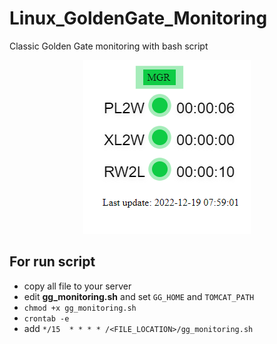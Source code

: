 # Linux_GoldenGate_Monitoring
Classic Golden Gate monitoring with bash script

<div style="text-align: center">
    <img alt="Screenshot" src="Screenshot.png">
</div>

## For run script
 - copy all file to your server
 - edit **gg_monitoring.sh** and set `GG_HOME` and `TOMCAT_PATH`
 - `chmod +x gg_monitoring.sh`
 - `crontab -e`
 - add `*/15  * * * * /<FILE_LOCATION>/gg_monitoring.sh`
